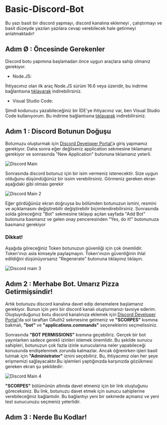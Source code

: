 # Basic-Discord-Bot
Bu yazı basit bir discord yapmayı, discord kanalına eklemeyi , çalıştırmayı ve basit düzeyde yazılan yazılara cevap verebilecek hale getirmeyi anlatmaktadır!

## Adım Ø : Öncesinde Gerekenler

Discord botu yapımına başlamadan önce uygun araçlara sahip olmanız gerekiyor.

- Node.JS:

İhtiyacımız olan ilk araç Node.JS sürüm 16.6 veya üzeridir, bu indirme bağlantısına [tıklayarak](https://nodejs.org/en/) indirebilirsiniz.

- Visual Studio Code:

Şimdi kodunuzu yazabileceğiniz bir İDE'ye ihtiyacınız var, ben Visual Studio Code kullanıyorum. Bu indirme bağlantısına [tıklayarak](https://code.visualstudio.com/download) indirebilirsiniz.

## Adım 1 : Discord Botunun Doğuşu

Botumuzu oluşturmak için [Discord Developer Portal'](https://discord.com/developers/applications)a giriş yapmamız gerekiyor. Daha sonra eğer değilseniz application sekmesine tıklamanız gerekiyor ve sonrasında "New Application" butonuna tıklamanız yeterli.

![Discord Main](https://user-images.githubusercontent.com/70329389/139589021-020114c4-27ca-4187-9ace-ffb1f8233b22.jpeg)

Sonrasında discord botunuz için bir isim vermeniz istenecektir. Size uygun olduğunu düşündüğünüz bir issim verebilirsiniz. Görmeniz gereken ekran aşağıdaki gibi olması gerekir

![Discord Main 2](https://user-images.githubusercontent.com/70329389/139589311-6fdde153-4bef-4e48-9ea4-3fa5ab964d2f.jpeg)

Eğer gördüğünüz ekran doğruysa bu bölümden botunuzun ismini, resmini ve açıklamasını değiştirebilir değiştirebilir biçimlendirebilirsiniz. Sonrasında solda göreceğiniz "Bot" sekmesine tıklayıp açılan sayfada "Add Bot" butonuna basmanız ve gelen onay penceresinden "Yes, do it!" butonunuza basmanız gerekiyor 

### Dikkat!

Aşağıda göreceğiniz Token botunuzun güvenliği için çok önemlidir. Token'ınızı asla kimseyle paylaşmayın. Token'ınızın güvenliğinin ihlal edildiğini düşünüyorsanız "Regenerate" butonuna tıklayınız tıklayın.

![Discord main 3](https://user-images.githubusercontent.com/70329389/139589750-763e3da8-8ce2-4a05-8d01-1ec1bc1f6322.jpeg)

## Adım 2 : Merhabe Bot. Umarız Pizza Getirmişsindir!

Artık botunuzu discord kanalına davet edip denemelere başlamanız gerekiyor. Bunun için yeni bir discord kanalı oluşturmanızı tavsiye ederim. Oluştuyrduğunuz botu discord kanalınıza eklemek için [Discord Developer Portal'](https://discord.com/developers/applications)da sol taraftan OAuth2 sekmesine gelmeniz ve **"SCORPES"** kısmına bakmalı, **"bot"** ve **"applications.commands"** seçeneklerini seçmelissiniz.

Sonrasında **"BOT PERMISSIONS"** kısmına geçebiliriz. Gerçek bir bot yayınlarken sadece gerekli izinleri istemek önemlidir. Bu şekilde sunucu sahipleri, botunuzun çok fazla izinle sunucularına neler yapabileceği konusunda endişelenmek zorunda kalmazlar. Ancak öğrenirken işleri basit tutmak için **"Administrator"** iznini seçebiliriz. Bu, ihtiyacımız olan her şeye erişmemizi sağlayacaktır.Bu işlemleri yaptığınızda karşınızda gözükmesi gereken ekran şu şekildedir:

![Discord Main 4](https://user-images.githubusercontent.com/70329389/139590752-6023b96d-5e82-4eb3-aa6c-d5e20ca1534d.jpeg)

**"SCORPES"** bölümünün altında davet etmeniz için bir link oluştuğunu göreceksiniz. Bu link, botunuzu davet etmek için sunucu sahiplerine verebileceğiniz bağlantıdır. Bu bağlantıyı yeni bir sekmede açmanız ve yeni test sunucunuzu seçmeniz yeterlidir.

## Adım 3 : Nerde Bu Kodlar!











